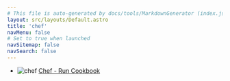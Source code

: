 ```yaml
---
# This file is auto-generated by docs/tools/MarkdownGenerator (index.js)
layout: src/layouts/Default.astro
title: 'chef'
navMenu: false
# Set to true when launched
navSitemap: false
navSearch: false
---
```


<ul>

<li>

![chef](https://i.octopus.com/library/step-templates/chef.png) [Chef - Run Cookbook](/integrations/chef/chef-run-cookbook)

</li>
        
</ul>
